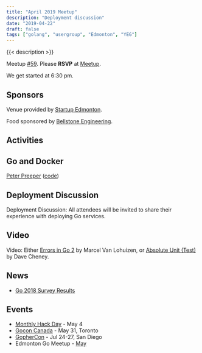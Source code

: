 ```yaml
---
title: "April 2019 Meetup"
description: "Deployment discussion"
date: "2019-04-22"
draft: false
tags: ["golang", "usergroup", "Edmonton", "YEG"]
---
```

{{< description >}}

Meetup [#59](https://github.com/edmontongo/presentations/issues/99). Please **RSVP** at [Meetup](https://www.meetup.com/startupedmonton/events/bclwwpyzgbdc/).

We get started at 6:30 pm.

## Sponsors

Venue provided by [Startup Edmonton](https://www.startupedmonton.com/).

Food sponsored by [Bellstone Engineering](https://bellstone.ca/).

## Activities

## Go and Docker

[Peter Preeper](https://github.com/ppreeper) ([code](https://github.com/edmontongo/presentations/tree/main/2019-04/godocker))

## Deployment Discussion

Deployment Discussion: All attendees will be invited to share their experience with deploying Go services.

## Video

Video: Either [Errors in Go 2](https://www.youtube.com/watch?v=SeVxmQl9Wmk) by Marcel Van Lohuizen, or [Absolute Unit (Test)](https://www.youtube.com/watch?v=UKe5sX1dZ0k) by Dave Cheney.

## News

- [Go 2018 Survey Results](https://blog.golang.org/survey2018-results)

## Events

- [Monthly Hack Day](https://www.meetup.com/startupedmonton/events/rrntrqyzhbgb/) - May 4
- [Gocon Canada](https://gocon.ca/) - May 31, Toronto
- [GopherCon](https://www.gophercon.com/) - Jul 24-27, San Diego
- Edmonton Go Meetup - [May](/meetup/2019-05/)
